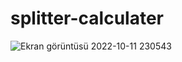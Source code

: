 # splitter-calculater


![Ekran görüntüsü 2022-10-11 230543](https://user-images.githubusercontent.com/101893145/195188097-3646a4c1-0035-4798-a66d-a4ea1e2977a2.png)
